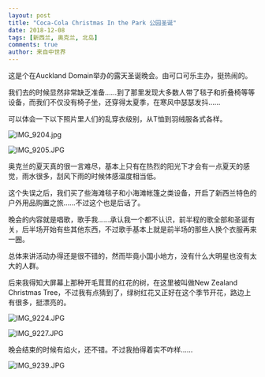 ```yaml
---
layout: post
title: "Coca-Cola Christmas In the Park 公园圣诞"
date: 2018-12-08
tags: [新西兰, 奥克兰, 北岛]
comments: true
author: 来自中世界
---
```

这是个在Auckland Domain举办的露天圣诞晚会。由可口可乐主办，挺热闹的。

我们去的时候显然非常缺乏准备……到了那里发现大多数人带了毯子和折叠椅等等设备，而我们不仅没有椅子坐，还穿得太夏季，在寒风中瑟瑟发抖……

可以体会一下以下照片里人们的乱穿衣级别，从T恤到羽绒服各式各样。

![IMG_9204.jpg](https://i.loli.net/2019/01/06/5c31d117d9674.jpg)

![IMG_9205.JPG](https://i.loli.net/2019/01/06/5c31d11a57e24.jpg)

奥克兰的夏天真的很一言难尽，基本上只有在热烈的阳光下才会有一点夏天的感觉，雨水很多，刮风下雨的时候体感温度相当低。

这个失误之后，我们买了些海滩毯子和小海滩帐篷之类设备，开启了新西兰特色的户外用品购置之旅……不过这个也是后话了。

晚会的内容就是唱歌，歌手我……承认我一个都不认识，前半程的歌全部和圣诞有关，后半场开始有些其他东西，不过歌手基本上就是前半场的那些人换个衣服再来一圈。

总体来讲活动办得还是很不错的，然而毕竟小国小地方，没有什么大明星也没有太大的人群。

后来我得知大屏幕上那种开毛茸茸的红花的树，在这里被叫做New Zealand Christmas Tree，不过我有点猜到了，绿树红花又正好在这个季节开花，路边上有很多，挺漂亮的。

![IMG_9224.JPG](https://i.loli.net/2019/01/06/5c31d1aa1752d.jpg)

![IMG_9227.JPG](https://i.loli.net/2019/01/06/5c31d1aaa7691.jpg)

晚会结束的时候有焰火，还不错。不过我拍得着实不咋样……

![IMG_9239.JPG](https://i.loli.net/2019/01/06/5c31d1d116d8a.jpg)